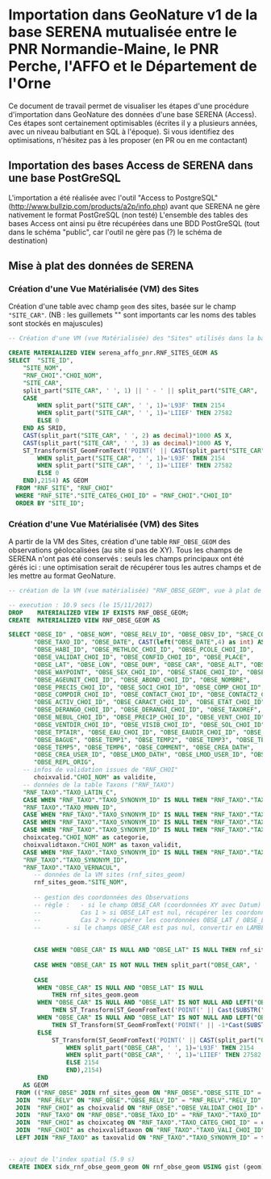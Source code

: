 # Importation dans GeoNature v1 de la base SERENA mutualisée entre le PNR Normandie-Maine, le PNR Perche, l'AFFO et le Département de l'Orne

Ce document de travail permet de visualiser les étapes d'une procédure d'importation dans GeoNature des données d'une base SERENA (Access).
Ces étapes sont certainement optimisables (écrites il y a plusieurs années, avec un niveau balbutiant en SQL à l'époque).
Si vous identifiez des optimisations, n'hésitez pas à les proposer (en PR ou en me contactant)

## Importation des bases Access de SERENA dans une base PostGreSQL

L'importation a été réalisée avec l'outil "Access to PostgreSQL" (http://www.bullzip.com/products/a2p/info.php) avant que SERENA ne gère nativement le format PostGreSQL (non testé)
L'ensemble des tables des bases Access ont ainsi pu être récupérées dans une BDD PostGreSQL (tout dans le schéma "public", car l'outil ne gère pas (?) le schéma de destination)


## Mise à plat des données de SERENA


### Création d'une Vue Matérialisée (VM) des Sites

Création d'une table avec champ `geom` des sites, basée sur le champ `"SITE_CAR"`.
(NB : les guillemets "" sont importants car les noms des tables sont stockés en majuscules)

```sql
-- Création d'une VM (vue Matérialisée) des "Sites" utilisés dans la base SERENA (table RNF_SITE)

CREATE MATERIALIZED VIEW serena_affo_pnr.RNF_SITES_GEOM AS 
SELECT	"SITE_ID",
	"SITE_NOM",
	"RNF_CHOI"."CHOI_NOM",
	"SITE_CAR",
	split_part("SITE_CAR", ' ', 1) || ' - ' || split_part("SITE_CAR", ' ', 4) AS DATUM,
	CASE 
		WHEN split_part("SITE_CAR", ' ', 1)='L93F' THEN 2154
		WHEN split_part("SITE_CAR", ' ', 1)='LIIEF' THEN 27582
		ELSE 0
	END AS SRID,
	CAST(split_part("SITE_CAR", ' ', 2) as decimal)*1000 AS X,
	CAST(split_part("SITE_CAR", ' ', 3) as decimal)*1000 AS Y,
	ST_Transform(ST_GeomFromText('POINT(' || CAST(split_part("SITE_CAR", ' ', 2) as decimal)*1000 || ' ' || CAST(split_part("SITE_CAR", ' ', 3) as decimal)*1000 || ')', CASE 
		WHEN split_part("SITE_CAR", ' ', 1)='L93F' THEN 2154
		WHEN split_part("SITE_CAR", ' ', 1)='LIIEF' THEN 27582
		ELSE 0
	END),2154) AS GEOM
  FROM "RNF_SITE", "RNF_CHOI"
  WHERE "RNF_SITE"."SITE_CATEG_CHOI_ID" = "RNF_CHOI"."CHOI_ID"
  ORDER BY "SITE_ID";
```

### Création d'une Vue Matérialisée (VM) des Sites

A partir de la VM des Sites, création d'une table `RNF_OBSE_GEOM` des observations géolocalisées (au site si pas de XY).
Tous les champs de SERENA n'ont pas été conservés : seuls les champs principaux ont été gérés ici : une optimisation serait de récupérer tous les autres champs et de les mettre au format GeoNature.

```sql
-- création de la VM (vue matérialisée) "RNF_OBSE_GEOM", vue à plat de la BDD Serena, pour import dans GeoNature

-- execution : 10.9 secs (le 15/11/2017)
DROP	MATERIALIZED VIEW IF EXISTS RNF_OBSE_GEOM;
CREATE	MATERIALIZED VIEW RNF_OBSE_GEOM AS 

SELECT "OBSE_ID" , "OBSE_NOM", "OBSE_RELV_ID", "OBSE_OBSV_ID", "SRCE_COMPNOM_C", "OBSE_DETM_ID", "RELV_NOM", "RELV_PROP_LIBEL",
       "OBSE_TAXO_ID", "OBSE_DATE", CAST(left("OBSE_DATE",4) as int) AS "OBSE_ANNEE", "OBSE_TIME", "OBSE_DUR", "OBSE_SITE_ID", 
       "OBSE_HABI_ID", "OBSE_METHLOC_CHOI_ID", "OBSE_PCOLE_CHOI_ID", 
       "OBSE_VALIDAT_CHOI_ID", "OBSE_CONFID_CHOI_ID", "OBSE_PLACE", 
       "OBSE_LAT", "OBSE_LON", "OBSE_DUM", "OBSE_CAR", "OBSE_ALT", "OBSE_SIG_OBJ_ID", 
       "OBSE_WAYPOINT", "OBSE_SEX_CHOI_ID", "OBSE_STADE_CHOI_ID", "OBSE_AGE", 
       "OBSE_AGEUNIT_CHOI_ID", "OBSE_ABOND_CHOI_ID", "OBSE_NOMBRE", 
       "OBSE_PRECIS_CHOI_ID", "OBSE_SOCI_CHOI_ID", "OBSE_COMP_CHOI_ID", 
       "OBSE_COMPDIR_CHOI_ID", "OBSE_CONTACT_CHOI_ID", "OBSE_CONTACT2_CHOI_ID", 
       "OBSE_ACTIV_CHOI_ID", "OBSE_CARACT_CHOI_ID", "OBSE_ETAT_CHOI_ID", 
       "OBSE_DERANGO_CHOI_ID", "OBSE_DERANGI_CHOI_ID", "OBSE_TAXOREF", 
       "OBSE_NEBUL_CHOI_ID", "OBSE_PRECIP_CHOI_ID", "OBSE_VENT_CHOI_ID", 
       "OBSE_VENTDIR_CHOI_ID", "OBSE_VISIB_CHOI_ID", "OBSE_SOL_CHOI_ID", 
       "OBSE_TPTAIR", "OBSE_EAU_CHOI_ID", "OBSE_EAUDIR_CHOI_ID", "OBSE_MULTICR", 
       "OBSE_BAGUE", "OBSE_TEMP1", "OBSE_TEMP2", "OBSE_TEMP3", "OBSE_TEMP4", 
       "OBSE_TEMP5", "OBSE_TEMP6", "OBSE_COMMENT", "OBSE_CREA_DATH", 
       "OBSE_CREA_USER_ID", "OBSE_LMOD_DATH", "OBSE_LMOD_USER_ID", "OBSE_REPL_DATH", 
       "OBSE_REPL_ORIG",
	-- infos de validation issues de "RNF_CHOI"
       choixvalid."CHOI_NOM" as validite,
	-- données de la table Taxons ("RNF_TAXO")
	"RNF_TAXO"."TAXO_LATIN_C",
	CASE WHEN "RNF_TAXO"."TAXO_SYNONYM_ID" IS NULL THEN "RNF_TAXO"."TAXO_LATIN_C" ELSE taxovalid."TAXO_LATIN_C" END as "TAXO_REFESP",
	"RNF_TAXO"."TAXO_MNHN_ID",
	CASE WHEN "RNF_TAXO"."TAXO_SYNONYM_ID" IS NULL THEN "RNF_TAXO"."TAXO_MNHN_ID" ELSE taxovalid."TAXO_MNHN_ID" END as "TAXO_REFESP_ID",
	CASE WHEN "RNF_TAXO"."TAXO_SYNONYM_ID" IS NULL THEN "RNF_TAXO"."TAXO_FAM_C" ELSE taxovalid."TAXO_FAM_C" END as "TAXO_FAM_C",
	CASE WHEN "RNF_TAXO"."TAXO_SYNONYM_ID" IS NULL THEN "RNF_TAXO"."TAXO_ORD_C" ELSE taxovalid."TAXO_ORD_C" END as "TAXO_ORD_C",
	choixcateg."CHOI_NOM" as categorie,
	choixvalidtaxon."CHOI_NOM" as taxon_validit,
	CASE WHEN "RNF_TAXO"."TAXO_SYNONYM_ID" IS NULL THEN "RNF_TAXO"."TAXO_MNHN_ID" ELSE taxovalid."TAXO_MNHN_ID" END as "TAXO_MNHN_ID_VALID",
	"RNF_TAXO"."TAXO_SYNONYM_ID",
	"RNF_TAXO"."TAXO_VERNACUL",
       -- données de la VM sites (rnf_sites_geom)
       rnf_sites_geom."SITE_NOM",
       
       -- gestion des coordonnées des Observations
       -- règle : 	- si le champ OBSE_CAR (coordonnées XY avec Datum) est nul
       --			Cas 1 > si OBSE_LAT est nul, récupérer les coordonnées du SITE (SITE_CAR) et le type de site
       --			Cas 2 > récupérer les coordonnées OBSE_LAT / OBSE_LONG (WGS84 dans des champs différents)
       --		- si le champs OBSE_CAR est pas nul, convertir en LAMBERT 93 les coordonnées selon la source
       
       
       CASE WHEN "OBSE_CAR" IS NULL AND "OBSE_LAT" IS NULL THEN rnf_sites_geom."CHOI_NOM" ELSE 'XY Précis' END AS TYPE_GEOLOC,
       
       CASE WHEN "OBSE_CAR" IS NOT NULL THEN split_part("OBSE_CAR", ' ', 1) || ' - ' || split_part("OBSE_CAR", ' ', 4) WHEN Cast(SUBSTR("OBSE_LAT",3,1000) as numeric) > 1 THEN 'WGS84' ELSE 'SITE' END AS DATUM,
       
       CASE
		WHEN "OBSE_CAR" IS NULL AND "OBSE_LAT" IS NULL 
			THEN rnf_sites_geom.geom
		WHEN "OBSE_CAR" IS NULL AND "OBSE_LAT" IS NOT NULL AND LEFT("OBSE_LON",2) <> 'XD' AND Cast(SUBSTR("OBSE_LAT",3,1000) as numeric) > 1 -- Quand pas XD dans OBSE_LON, la valeur est positive (° Est)
			THEN ST_Transform(ST_GeomFromText('POINT(' || Cast(SUBSTR("OBSE_LON",3,1000) as numeric) || ' ' || Cast(SUBSTR("OBSE_LAT",3,1000) as numeric) ||')', 4326),2154)
		WHEN "OBSE_CAR" IS NULL AND "OBSE_LAT" IS NOT NULL AND LEFT("OBSE_LON",2) = 'XD' AND Cast(SUBSTR("OBSE_LAT",3,1000) as numeric) > 1  -- Quand XD dans OBSE_LON, la valeur est négative (° Ouest)
			THEN ST_Transform(ST_GeomFromText('POINT(' || -1*Cast(SUBSTR("OBSE_LON",3,1000) as numeric) || ' ' || Cast(SUBSTR("OBSE_LAT",3,1000) as numeric) ||')', 4326),2154)
		ELSE
			ST_Transform(ST_GeomFromText('POINT(' || CAST(split_part("OBSE_CAR", ' ', 2) as decimal)*1000 || ' ' || CAST(split_part("OBSE_CAR", ' ', 3) as decimal)*1000 || ')', CASE 
				WHEN split_part("OBSE_CAR", ' ', 1)='L93F' THEN 2154
				WHEN split_part("OBSE_CAR", ' ', 1)='LIIEF' THEN 27582
				ELSE 2154
				END),2154)
		END
	AS GEOM
  FROM (("RNF_OBSE" JOIN rnf_sites_geom ON "RNF_OBSE"."OBSE_SITE_ID" = rnf_sites_geom."SITE_ID") JOIN "RNF_SRCE" ON "RNF_OBSE"."OBSE_OBSV_ID" = "RNF_SRCE"."SRCE_ID")
  JOIN	"RNF_RELV" ON "RNF_OBSE"."OBSE_RELV_ID" = "RNF_RELV"."RELV_ID"
  JOIN	"RNF_CHOI" as choixvalid ON "RNF_OBSE"."OBSE_VALIDAT_CHOI_ID" = choixvalid."CHOI_ID"
  JOIN	"RNF_TAXO" ON "RNF_OBSE"."OBSE_TAXO_ID" = "RNF_TAXO"."TAXO_ID"
  JOIN	"RNF_CHOI" as choixcateg ON "RNF_TAXO"."TAXO_CATEG_CHOI_ID" = choixcateg."CHOI_ID"
  JOIN	"RNF_CHOI" as choixvalidtaxon ON "RNF_TAXO"."TAXO_VALI_CHOI_ID" =choixvalidtaxon."CHOI_ID"
  LEFT JOIN	"RNF_TAXO" as taxovalid ON "RNF_TAXO"."TAXO_SYNONYM_ID" = taxovalid."TAXO_ID" ;


-- ajout de l'index spatial (5.9 s)
CREATE INDEX sidx_rnf_obse_geom_geom ON rnf_obse_geom USING gist (geom);

```
